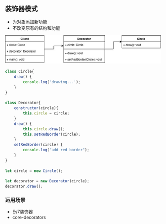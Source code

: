 ## 装饰器模式
- 为对象添加新功能
- 不改变原有的结构和功能

![decorator](./images/decorator.jpg "decorator")

```js
class Circle{
    draw() {
        console.log('drawing...');
    }
}

class Decorator{
    constructor(circle){
        this.circle = circle;
    }
    draw() {
        this.circle.draw();
        this.setRedBorder(circle);
    }
    setRedBorder(circle) {
        console.log("add red border");
    }
}

let circle = new Circle();

let decorator = new Decorator(circle);
decorator.draw();
```

### 运用场景
- Es7装饰器
- core-decorators